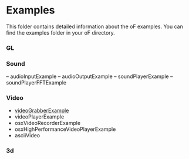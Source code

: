 # Examples

This folder contains detailed information about the oF examples. You can find the examples folder in your oF directory.

### GL
### Sound

– audioInputExample
– audioOutputExample
– soundPlayerExample
– soundPlayerFFTExample

### Video

- [videoGrabberExample](https://github.com/openframeworks/ofSite/blob/examples/examples/video/videoGrabberExample.md)
- videoPlayerExample
- osxVideoRecorderExample
- osxHighPerformanceVideoPlayerExample
- asciiVideo

### 3d
